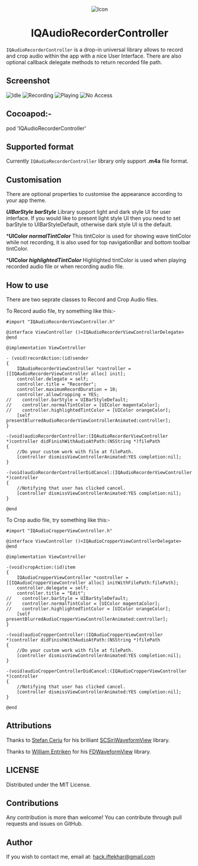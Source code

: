 <p align="center">
  <img src="https://raw.githubusercontent.com/hackiftekhar/IQAudioRecorderController/master/Screenshot/iconScreenshot.png" alt="Icon"/>
</p>
<H1 align="center">IQAudioRecorderController</H1>

`IQAudioRecorderController` is a drop-in universal library allows to record and crop audio within the app with a nice User Interface. There are also optional callback delegate methods to return recorded file path.

## Screenshot
![Idle](./Screenshot/Screenshot_Idle.jpeg)
![Recording](./Screenshot/Screenshot_Recording.jpg)
![Playing](./Screenshot/Screenshot_Playing.jpeg)
![No Access](./Screenshot/Screenshot_Cropping.jpg)

## Cocoapod:-

pod 'IQAudioRecorderController'

## Supported format
Currently `IQAudioRecorderController` library only support **.m4a** file format.

## Customisation
There are optional properties to customise the appearance according to your app theme.

***UIBarStyle barStyle***
Library support light and dark style UI for user interface. If you would like to present light style UI then you need to set barStyle to UIBarStyleDefault, otherwise dark style UI is the default.

***UIColor *normalTintColor***
This tintColor is used for showing wave tintColor while not recording, it is also used for top navigationBar and bottom toolbar tintColor.

***UIColor *highlightedTintColor***
Highlighted tintColor is used when playing recorded audio file or when recording audio file.


## How to use

There are two seprate classes to Record and Crop Audio files.

To Record audio file, try something like this:-

```objc
#import "IQAudioRecorderViewController.h"

@interface ViewController ()<IQAudioRecorderViewControllerDelegate>
@end

@implementation ViewController

- (void)recordAction:(id)sender
{
    IQAudioRecorderViewController *controller = [[IQAudioRecorderViewController alloc] init];
    controller.delegate = self;
    controller.title = "Recorder";
    controller.maximumRecordDuration = 10;
    controller.allowCropping = YES;
//    controller.barStyle = UIBarStyleDefault;
//    controller.normalTintColor = [UIColor magentaColor];
//    controller.highlightedTintColor = [UIColor orangeColor];
    [self presentBlurredAudioRecorderViewControllerAnimated:controller];
}

-(void)audioRecorderController:(IQAudioRecorderViewController *)controller didFinishWithAudioAtPath:(NSString *)filePath
{
    //Do your custom work with file at filePath.
    [controller dismissViewControllerAnimated:YES completion:nil];
}

-(void)audioRecorderControllerDidCancel:(IQAudioRecorderViewController *)controller
{
    //Notifying that user has clicked cancel.
    [controller dismissViewControllerAnimated:YES completion:nil];
}

@end
```

To Crop audio file, try something like this:-

```objc
#import "IQAudioCropperViewController.h"

@interface ViewController ()<IQAudioCropperViewControllerDelegate>
@end

@implementation ViewController

-(void)cropAction:(id)item
{
    IQAudioCropperViewController *controller = [[IQAudioCropperViewController alloc] initWithFilePath:filePath];
    controller.delegate = self;
    controller.title = "Edit";
//    controller.barStyle = UIBarStyleDefault;
//    controller.normalTintColor = [UIColor magentaColor];
//    controller.highlightedTintColor = [UIColor orangeColor];
    [self presentBlurredAudioCropperViewControllerAnimated:controller];
}

-(void)audioCropperController:(IQAudioCropperViewController *)controller didFinishWithAudioAtPath:(NSString *)filePath
{
    //Do your custom work with file at filePath.
    [controller dismissViewControllerAnimated:YES completion:nil];
}

-(void)audioCropperControllerDidCancel:(IQAudioCropperViewController *)controller
{
    //Notifying that user has clicked cancel.
    [controller dismissViewControllerAnimated:YES completion:nil];
}

@end
```



## Attributions

Thanks to [Stefan Ceriu](https://github.com/stefanceriu) for his brilliant [SCSiriWaveformView](https://github.com/stefanceriu/SCSiriWaveformView) library.

Thanks to [William Entriken](https://github.com/fulldecent) for his [FDWaveformView](https://github.com/fulldecent/FDWaveformView) library.

## LICENSE

Distributed under the MIT License.

## Contributions

Any contribution is more than welcome! You can contribute through pull requests and issues on GitHub.

## Author

If you wish to contact me, email at: hack.iftekhar@gmail.com
